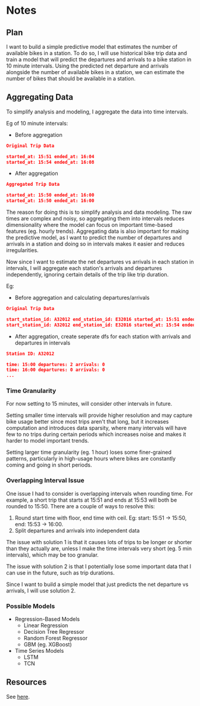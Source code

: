 # Notes

## Plan

I want to build a simple predictive model that estimates the number of available bikes in a station. To do so, I will use historical bike trip data and train a model that will predict the departures and arrivals to a bike station in 10 minute intervals. Using the predicted net departure and arrivals alongside the number of available bikes in a station, we can estimate the number of bikes that should be available in a station.

## Aggregating Data

To simplify analysis and modeling, I aggregate the data into time intervals.

Eg of 10 minute intervals:

- Before aggregation

``` json
Original Trip Data

started_at: 15:51 ended_at: 16:04
started_at: 15:54 ended_at: 16:08
```

- After aggregation

``` json
Aggregated Trip Data

started_at: 15:50 ended_at: 16:00
started_at: 15:50 ended_at: 16:00
```

The reason for doing this is to simplify analysis and data modeling. The raw times are complex and noisy, so aggregating them into intervals reduces dimensionality where the model can focus on important time-based features (eg. hourly trends).
Aggregating data is also important for making the predictive model, as I want to predict the number of departures and arrivals in a station and doing so in intervals makes it easier and reduces irregularities.

Now since I want to estimate the net departures vs arrivals in each station in intervals, I will aggregate each station's arrivals and departures independently, ignoring certain details of the trip like trip duration.

Eg:

- Before aggregation and calculating departures/arrivals

``` json
Original Trip Data

start_station_id: A32012 end_station_id: E32016 started_at: 15:51 ended_at: 16:04
start_station_id: A32012 end_station_id: E32016 started_at: 15:54 ended_at: 16:08
```

- After aggregation, create seperate dfs for each station with arrivals and departures in intervals

``` json
Station ID: A32012

time: 15:00 departures: 2 arrivals: 0
time: 16:00 departures: 0 arrivals: 0
...
```

### Time Granularity

For now setting to 15 minutes, will consider other intervals in future.

Setting smaller time intervals will provide higher resolution and may capture bike usage better since most trips aren't that long, but it increases computation and introduces data sparsity, where many intervals will have few to no trips during certain periods which increases noise and makes it harder to model important trends.

Setting larger time granularity (eg. 1 hour) loses some finer-grained patterns, particularly in high-usage hours where bikes are constantly coming and going in short periods.

### Overlapping Interval Issue

One issue I had to consider is overlapping intervals when rounding time. For example, a short trip that starts at 15:51 and ends at 15:53 will both be rounded to 15:50. There are a couple of ways to resolve this:

1. Round start time with floor, end time with ceil. Eg: start: 15:51 -> 15:50, end: 15:53 -> 16:00.
2. Split departures and arrivals into independent data

The issue with solution 1 is that it causes lots of trips to be longer or shorter than they actually are, unless I make the time intervals very short (eg. 5 min intervals), which may be too granular.

The issue with solution 2 is that I potentially lose some important data that I can use in the future, such as trip durations.

Since I want to build a simple model that just predicts the net departure vs arrivals, I will use solution 2.

### Possible Models

- Regression-Based Models
  - Linear Regression
  - Decision Tree Regressor
  - Random Forest Regressor
  - GBM (eg. XGBoost)
- Time Series Models
  - LSTM
  - TCN

## Resources

See [here](./Resources.md).
